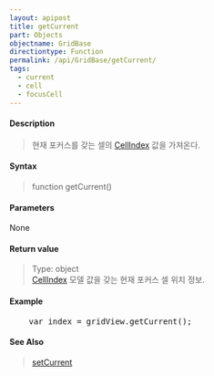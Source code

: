 ```yaml
---
layout: apipost
title: getCurrent
part: Objects
objectname: GridBase
directiontype: Function
permalink: /api/GridBase/getCurrent/
tags:
  - current
  - cell
  - focusCell
---
```



#### Description

> 현재 포커스를 갖는 셀의 [CellIndex](/api/types/CellIndex/) 값을 가져온다.

#### Syntax

> function getCurrent()

#### Parameters

None

#### Return value

> Type: object  
> [CellIndex](/api/types/CellIndex/) 모델 값을 갖는 현재 포커스 셀 위치 정보.

#### Example

<pre class="prettyprint">
    var index = gridView.getCurrent();
</pre>

#### See Also
> [setCurrent](/api/GridBase/setCurrent)
